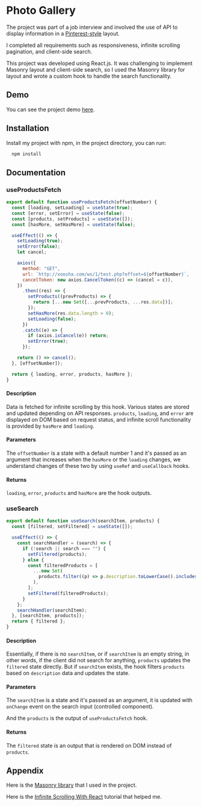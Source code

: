 # Photo Gallery

The project was part of a job interview and involved the use of API to display information in a [Pinterest-style](https://www.pinterest.com/cabiclothing/handbags/) layout.

I completed all requirements such as responsiveness, infinite scrolling pagination, and client-side search.

This project was developed using React.js. It was challenging to implement Masonry layout and client-side search, so I used the Masonry library for layout and wrote a custom hook to handle the search functionality.

## Demo

You can see the project demo [here](https://photo-gallery-mu.vercel.app/).

## Installation

Install my project with npm, in the project directory, you can run:

```bash
  npm install
```

## Documentation

### useProductsFetch

```javascript
export default function useProductsFetch(offsetNumber) {
  const [loading, setLoading] = useState(true);
  const [error, setError] = useState(false);
  const [products, setProducts] = useState([]);
  const [hasMore, setHasMore] = useState(false);

  useEffect(() => {
    setLoading(true);
    setError(false);
    let cancel;

    axios({
      method: "GET",
      url: `http://xoosha.com/ws/1/test.php?offset=${offsetNumber}`,
      cancelToken: new axios.CancelToken((c) => (cancel = c)),
    })
      .then((res) => {
        setProducts((prevProducts) => {
          return [...new Set([...prevProducts, ...res.data])];
        });
        setHasMore(res.data.length > 0);
        setLoading(false);
      })
      .catch((e) => {
        if (axios.isCancel(e)) return;
        setError(true);
      });

    return () => cancel();
  }, [offsetNumber]);

  return { loading, error, products, hasMore };
}
```

#### Description

Data is fetched for infinite scrolling by this hook. Various states are stored and updated depending on API responses. `products`, `loading`, and `error` are displayed on DOM based on request status, and infinite scroll functionality is provided by `hasMore` and `loading`\.

#### Parameters

The `offsetNumber` is a state with a default number 1 and it's passed as an argument that increases when the `hasMore` or the `loading` changes, we understand changes of these two by using `useRef` and `useCallback` hooks\.

#### Returns

`loading`, `error`, `products` and `hasMore` are the hook outputs\.

### useSearch

```javascript
export default function useSearch(searchItem, products) {
  const [filtered, setFiltered] = useState([]);

  useEffect(() => {
    const searchHandler = (search) => {
      if (!search || search === "") {
        setFiltered(products);
      } else {
        const filteredProducts = [
          ...new Set(
            products.filter((p) => p.description.toLowerCase().includes(search))
          ),
        ];
        setFiltered(filteredProducts);
      }
    };
    searchHandler(searchItem);
  }, [searchItem, products]);
  return { filtered };
}
```

#### Description

Essentially, if there is no `searchItem`, or if `searchItem` is an empty string, in other words, if the client did not search for anything, `products` updates the `filtered` state directly. But if `searchItem` exists, the hook filters `products` based on `description` data and updates the state.

#### Parameters

The `searchItem` is a state and it's passed as an argument, it is updated with `onChange` event on the search input (controlled component).

And the `products` is the output of `useProductsFetch` hook.

#### Returns

The `filtered` state is an output that is rendered on DOM instead of `products`\.

## Appendix

Here is the [Masonry library](https://bestofreactjs.com/repo/paulcollett-react-masonry-css-react-react-integration) that I used in the project.

Here is the [Infinite Scrolling With React](https://www.youtube.com/watch?v=NZKUirTtxcg) tutorial that helped me.
